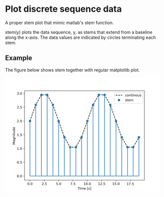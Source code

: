 # Plot discrete sequence data

A proper stem plot that mimic matlab's stem function.

stem(y) plots the data sequence, y, as stems that extend from a baseline along the x-axis. The data values are indicated by circles terminating each stem.

## Example

The figure below shows stem together with regular matplotlib plot.

![](fig/example.png)
